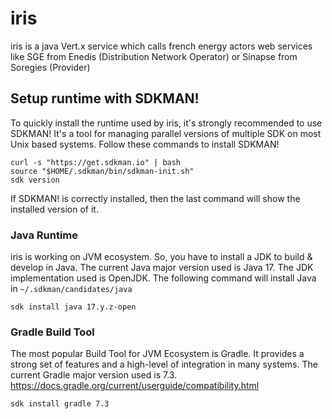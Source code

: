 # iris
iris is a java Vert.x service which calls french energy actors web services like SGE from Enedis (Distribution Network Operator) or Sinapse from Soregies (Provider)
## Setup runtime with SDKMAN!
To quickly install the runtime used by iris, it's strongly recommended to use SDKMAN!
It's a tool for managing parallel versions of multiple SDK on most Unix based systems.
Follow these commands to install SDKMAN!
```
curl -s "https://get.sdkman.io" | bash
source "$HOME/.sdkman/bin/sdkman-init.sh"
sdk version
```
If SDKMAN! is correctly installed, then the last command will show the installed version of it.
### Java Runtime
iris is working on JVM ecosystem. So, you have to install a JDK to build & develop in Java.
The current Java major version used is Java 17. The JDK implementation used is OpenJDK.
The following command will install Java in `~/.sdkman/candidates/java`
```
sdk install java 17.y.z-open
```
### Gradle Build Tool
The most popular Build Tool for JVM Ecosystem is Gradle. It provides a strong set of features and a high-level of integration in many systems.
The current Gradle major version used is 7.3. https://docs.gradle.org/current/userguide/compatibility.html
```
sdk install gradle 7.3
```
